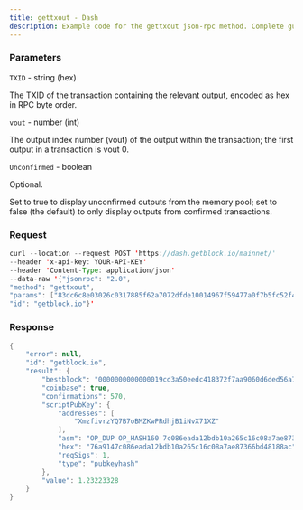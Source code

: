 ```yaml
---
title: gettxout - Dash
description: Example code for the gettxout json-rpc method. Сomplete guide on how to use gettxout json-rpc in GetBlock.io Web3 documentation.
---
```


### Parameters


`TXID` - string (hex)

The TXID of the transaction containing the relevant output, encoded as
hex in RPC byte order.

`vout` - number (int)

The output index number (vout) of the output within the transaction; the
first output in a transaction is vout 0.

`Unconfirmed` - boolean

Optional.

Set to true to display unconfirmed outputs from the memory pool; set to
false (the default) to only display outputs from confirmed transactions.

### Request

``` java
curl --location --request POST 'https://dash.getblock.io/mainnet/' 
--header 'x-api-key: YOUR-API-KEY' 
--header 'Content-Type: application/json' 
--data-raw '{"jsonrpc": "2.0",
"method": "gettxout",
"params": ["83dc6c8e03026c0317885f62a7072dfde10014967f59477a0f7b5fc52f44a784", 0, false],
"id": "getblock.io"}'
```

###  Response

``` java
{
    "error": null,
    "id": "getblock.io",
    "result": {
        "bestblock": "0000000000000019cd3a50eedc418372f7aa9060d6ded56a769a51a93dfe0e4a",
        "coinbase": true,
        "confirmations": 570,
        "scriptPubKey": {
            "addresses": [
                "XmzfivrzYQ7B7oBMZKwPRdhjB1iNvX71XZ"
            ],
            "asm": "OP_DUP OP_HASH160 7c086eada12bdb10a265c16c08a7ae87366bd481 OP_EQUALVERIFY OP_CHECKSIG",
            "hex": "76a9147c086eada12bdb10a265c16c08a7ae87366bd48188ac",
            "reqSigs": 1,
            "type": "pubkeyhash"
        },
        "value": 1.23223328
    }
}
```

